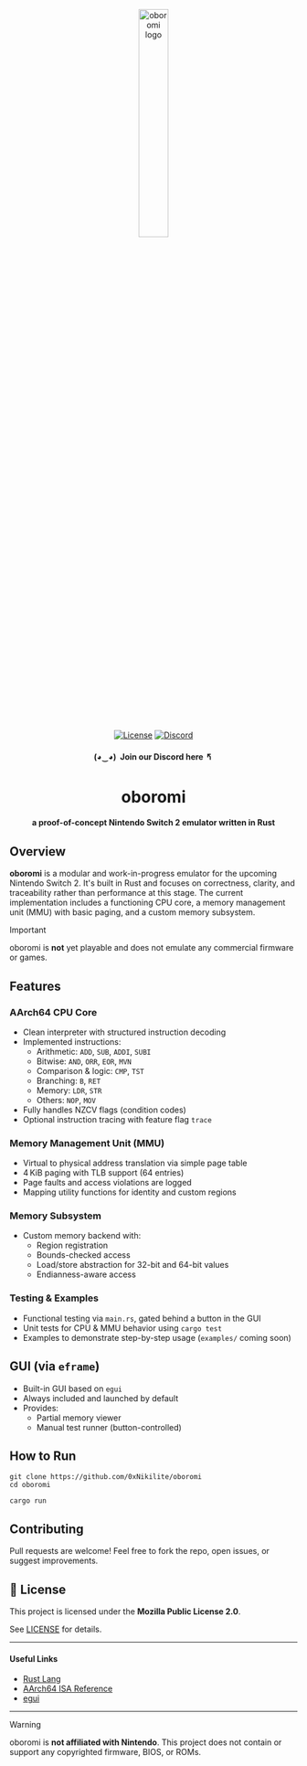 <p align="center">
  <img width="32%" height="32%" src="https://github.com/user-attachments/assets/2cf6431e-e9a5-4f03-98ce-d8c975ddde77" alt="oboromi logo"/>
</p>
<p align="center">
  <a href="https://github.com/0xNikilite/oboromi/blob/main/LICENSE"><img alt="License" src="https://img.shields.io/badge/license-MPL%202.0-blue.svg?style=flat"></a>
  <a href="https://discord.gg/g9sehj8bPz"><img alt="Discord" src="https://img.shields.io/discord/1387476383663390732?style=flat&label=Discord&color=5865F2&logo=discord&logoColor=white"></a>
</p>

<h4 align="center">(◕‿◕)&nbsp;&nbsp;Join our Discord here 🢰</h4>

<h1 align="center">oboromi</h1>
<h4 align="center">a proof-of-concept Nintendo Switch 2 emulator written in Rust</h4>

## Overview

**oboromi** is a modular and work-in-progress emulator for the upcoming Nintendo Switch 2. It's built in Rust and focuses on correctness, clarity, and traceability rather than performance at this stage. The current implementation includes a functioning CPU core, a memory management unit (MMU) with basic paging, and a custom memory subsystem.

> [!IMPORTANT]  
> oboromi is **not** yet playable and does not emulate any commercial firmware or games.

## Features

### AArch64 CPU Core
- Clean interpreter with structured instruction decoding
- Implemented instructions:
  - Arithmetic: `ADD`, `SUB`, `ADDI`, `SUBI`
  - Bitwise: `AND`, `ORR`, `EOR`, `MVN`
  - Comparison & logic: `CMP`, `TST`
  - Branching: `B`, `RET`
  - Memory: `LDR`, `STR`
  - Others: `NOP`, `MOV`
- Fully handles NZCV flags (condition codes)
- Optional instruction tracing with feature flag `trace`

### Memory Management Unit (MMU)
- Virtual to physical address translation via simple page table
- 4 KiB paging with TLB support (64 entries)
- Page faults and access violations are logged
- Mapping utility functions for identity and custom regions

### Memory Subsystem
- Custom memory backend with:
  - Region registration
  - Bounds-checked access
  - Load/store abstraction for 32-bit and 64-bit values
  - Endianness-aware access

### Testing & Examples
- Functional testing via `main.rs`, gated behind a button in the GUI
- Unit tests for CPU & MMU behavior using `cargo test`
- Examples to demonstrate step-by-step usage (`examples/` coming soon)

## GUI (via `eframe`)
- Built-in GUI based on `egui`
- Always included and launched by default
- Provides:
  - Partial memory viewer
  - Manual test runner (button-controlled)

## How to Run

```shell
git clone https://github.com/0xNikilite/oboromi
cd oboromi

cargo run
````

## Contributing

Pull requests are welcome! Feel free to fork the repo, open issues, or suggest improvements.

## 📜 License

This project is licensed under the **Mozilla Public License 2.0**.

See [LICENSE](LICENSE) for details.

---

#### Useful Links

* [Rust Lang](https://www.rust-lang.org/)
* [AArch64 ISA Reference](https://developer.arm.com/documentation/ddi0602/latest/)
* [egui](https://github.com/emilk/egui)

---

> [!WARNING]  
> oboromi is **not affiliated with Nintendo**. This project does not contain or support any copyrighted firmware,
BIOS, or ROMs.
